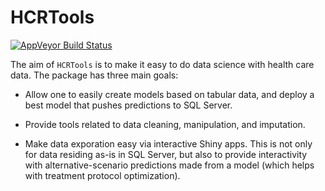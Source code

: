 # HCRTools

[![AppVeyor Build Status](https://ci.appveyor.com/api/projects/status/github/HealthCatalystSLC/HCRTools?branch=master&svg=true)](https://ci.appveyor.com/project/HealthCatalystSLC/HCRTools)


The aim of `HCRTools` is to make it easy to do data science with health care 
data. The package has three main goals:

-  Allow one to easily create models based on tabular data, and deploy a best
model that pushes predictions to SQL Server.

-  Provide tools related to data cleaning, manipulation, and imputation.

-  Make data exporation easy via interactive Shiny apps. This is not only for 
data residing as-is in SQL Server, but also to provide interactivity
with alternative-scenario predictions made from a model (which helps with
treatment protocol optimization).

